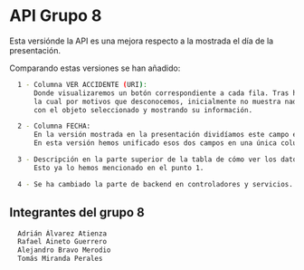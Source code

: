 # API Grupo 8

Esta versiónde la API es una mejora respecto a la mostrada el día de la presentación.

Comparando estas versiones se han añadido:
```bash
  1 - Columna VER ACCIDENTE (URI): 
      Donde visualizaremos un botón correspondiente a cada fila. Tras hacer click nos abrirá una nueva pestaña en
      la cual por motivos que desconocemos, inicialmente no muestra nada, pero tras pulsar F5 atacará a la URI
      con el objeto seleccionado y mostrando su información.
```
```bash     
  2 - Columna FECHA:
      En la versión mostrada en la presentación dividíamos este campo en FECHA y RANGO HORARIO.
      En esta versión hemos unificado esos dos campos en una única columna FECHA.
```
```bash      
  3 - Descripción en la parte superior de la tabla de cómo ver los datos de cada objeto.
      Esto ya lo hemos mencionado en el punto 1.
```
```bash  
  4 - Se ha cambiado la parte de backend en controladores y servicios.
```

## Integrantes del grupo 8
```bash  
  Adrián Álvarez Atienza
  Rafael Aineto Guerrero
  Alejandro Bravo Merodio
  Tomás Miranda Perales
```
